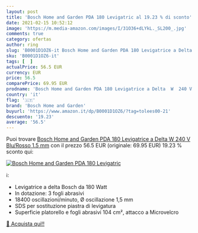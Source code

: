```yaml
---
layout: post
title: 'Bosch Home and Garden PDA 180 Levigatric al 19.23 % di sconto'
date: 2021-02-15 10:52:12
image: 'https://m.media-amazon.com/images/I/31O36+dLYkL._SL200_.jpg'
comments: true
category: ofertas
author: ring
slug: 'B0001D1OZ6-it Bosch Home and Garden PDA 180 Levigatrice a Delta W 240 V...'
sku: 'B0001D1OZ6-it'
tags: [  ]
actualPrice: 56.5 EUR
currency: EUR
price: 56.5
comparePrice: 69.95 EUR
prodname: 'Bosch Home and Garden PDA 180 Levigatrice a Delta  W  240 V  Blu/Rosso  1.5 mm'
country: 'it'
flag: '🇮🇹'
brand: 'Bosch Home and Garden'
buyurl: 'https://www.amazon.it/dp/B0001D1OZ6/?tag=tolees00-21'
descuento: '19.23'
average: '56.5'
---
```


Puoi trovare [Bosch Home and Garden PDA 180 Levigatrice a Delta  W  240 V  Blu/Rosso  1.5 mm](https://www.amazon.it/dp/B0001D1OZ6/?tag=tolees00-21) con il prezzo 56.5 EUR (originale: 69.95 EUR) 19.23 % sconto qui:

[![Bosch Home and Garden PDA 180 Levigatric](https://m.media-amazon.com/images/I/31O36+dLYkL._SL200_.jpg)](https://www.amazon.it/dp/B0001D1OZ6/?tag=tolees00-21)

ℹ️:

- Levigatrice a delta Bosch da 180 Watt
- In dotazione: 3 fogli abrasivi
- 18400 oscillazioni/minuto, Ø oscillazione 1,5 mm
- SDS per sostituzione piastra di levigatura
- Superficie platorello e fogli abrasivi 104 cm², attacco a Microvelcro

[🛒 Acquista qui!!](https://www.amazon.it/dp/B0001D1OZ6/?tag=tolees00-21)
